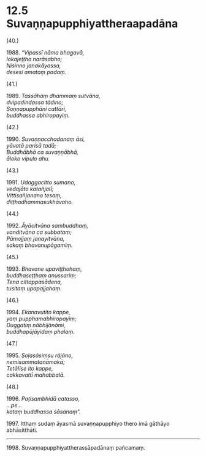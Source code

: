 # 12.5 Suvaṇṇapupphiyattheraapadāna

(40.)

1988\. _“Vipassī nāma bhagavā,_  
_lokajeṭṭho narāsabho;_  
_Nisinno janakāyassa,_  
_desesi amataṃ padaṃ._  

(41.)

1989\. _Tassāhaṃ dhammaṃ sutvāna,_  
_dvipadindassa tādino;_  
_Soṇṇapupphāni cattāri,_  
_buddhassa abhiropayiṃ._  

(42.)

1990\. _Suvaṇṇacchadanaṃ āsi,_  
_yāvatā parisā tadā;_  
_Buddhābhā ca suvaṇṇābhā,_  
_āloko vipulo ahu._  

(43.)

1991\. _Udaggacitto sumano,_  
_vedajāto katañjalī;_  
_Vittisañjanano tesaṃ,_  
_diṭṭhadhammasukhāvaho._  

(44.)

1992\. _Āyācitvāna sambuddhaṃ,_  
_vanditvāna ca subbataṃ;_  
_Pāmojjaṃ janayitvāna,_  
_sakaṃ bhavanupāgamiṃ._  

(45.)

1993\. _Bhavane upaviṭṭhohaṃ,_  
_buddhaseṭṭhaṃ anussariṃ;_  
_Tena cittappasādena,_  
_tusitaṃ upapajjahaṃ._  

(46.)

1994\. _Ekanavutito kappe,_  
_yaṃ pupphamabhiropayiṃ;_  
_Duggatiṃ nābhijānāmi,_  
_buddhapūjāyidaṃ phalaṃ._  

(47.)

1995\. _Soḷasāsiṃsu rājāno,_  
_nemisammatanāmakā;_  
_Tetālīse ito kappe,_  
_cakkavattī mahabbalā._  

(48.)

1996\. _Paṭisambhidā catasso,_  
_…pe…_  
_kataṃ buddhassa sāsanaṃ”._  

1997\. Itthaṃ sudaṃ āyasmā suvaṇṇapupphiyo thero imā gāthāyo abhāsitthāti.

---

1998\. Suvaṇṇapupphiyattherassāpadānaṃ pañcamaṃ.
